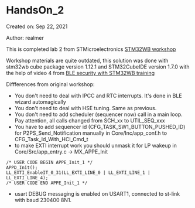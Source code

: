 # HandsOn_2

Created on: Sep 22, 2021

Author: realmer

This is completed lab 2 from STMicroelectronics [STM32WB workshop](https://www.st.com/content/st_com/en/support/learning/stm32-education/stm32-moocs/STM32WB_workshop_MOOC.html)

Workshop materials are quite outdated, this solution was done with stm32wb cube package version 1.12.1 and STM32CubeIDE version 1.7.0 with the help of video 4 from [BLE security with STM32WB training](https://www.st.com/content/st_com/en/support/learning/stm32-education/stm32-moocs/bluetooth-low-energy-security-with-stm32wb-mooc.html)
     
Diffferences from original workshop:

- You don't need to deal with IPCC and RTC interrupts. It's done in BLE wizard automagically
- You don't need to deal with HSE tuning. Same as previous.
- You don't need to add scheduler (sequencer now) call in a main loop. Pay attention, all calls changed from SCH_xx to UTIL_SEQ_xxx 
- You have to add sequencer id (CFG_TASK_SW1_BUTTON_PUSHED_ID) for P2PS_Send_Notification manually in Core/Inc/app_conf.h to CFG_Task_Id_With_HCI_Cmd_t    
- to make EXTI interrupt work you should unmask it for LP wakeup in Core/Src/app_entry.c -> MX_APPE_Init
```
/* USER CODE BEGIN APPE_Init_1 */
APPD_Init();
LL_EXTI_EnableIT_0_31(LL_EXTI_LINE_0 | LL_EXTI_LINE_1 | LL_EXTI_LINE_4);
/* USER CODE END APPE_Init_1 */
```
- usart DEBUG messaging is enabled on USART1, connected to st-link with baud 230400 8N1.
     